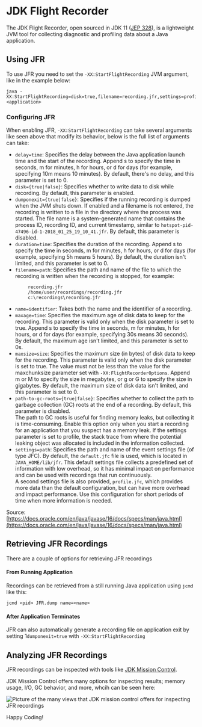 # JDK Flight Recorder 

The JDK Flight Recorder, open sourced in JDK 11 ([JEP 328](https://openjdk.java.net/jeps/328)), is a lightweight JVM tool for collecting diagnostic and profiling data about a Java application. 

## Using JFR

To use JFR you need to set the `-XX:StartFlightRecording` JVM argument, like in the example below:

```
java -XX:StartFlightRecording=disk=true,filename=recording.jfr,settings=profile,dumponexit=true <application>
```

### Configuring JFR 

When enabling JFR, `-XX:StartFlightRecording` can take several arguments like seen above that modify its behavior, below is the full list of arguments can take: 

* `delay=time`:
    Specifies the delay between the Java application launch time and the start of the recording. Append s to specify the time in seconds, m for minutes, h for hours, or d for days (for example, specifying 10m means 10 minutes). By default, there's no delay, and this parameter is set to 0. 
    <br/>
* `disk={true|false}`: 
    Specifies whether to write data to disk while recording. By default, this parameter is enabled. 
    <br/>
* `dumponexit={true|false}`:
    Specifies if the running recording is dumped when the JVM shuts down. If enabled and a filename is not entered, the recording is written to a file in the directory where the process was started. The file name is a system-generated name that contains the process ID, recording ID, and current timestamp, similar to `hotspot-pid-47496-id-1-2018_01_25_19_10_41.jfr`. By default, this parameter is disabled. 
    <br/>
* `duration=time`:
    Specifies the duration of the recording. Append s to specify the time in seconds, m for minutes, h for hours, or d for days (for example, specifying 5h means 5 hours). By default, the duration isn't limited, and this parameter is set to 0. 
    <br/>
* `filename=path`:
    Specifies the path and name of the file to which the recording is written when the recording is stopped, for example:<br/>

```
        recording.jfr
        /home/user/recordings/recording.jfr
        c:\recordings\recording.jfr
```
    
* `name=identifier`:
    Takes both the name and the identifier of a recording. 
    <br/>
* `maxage=time`:
    Specifies the maximum age of disk data to keep for the recording. This parameter is valid only when the disk parameter is set to true. Append s to specify the time in seconds, m for minutes, h for hours, or d for days (for example, specifying 30s means 30 seconds). By default, the maximum age isn't limited, and this parameter is set to 0s. 
    <br/>
* `maxsize=size`:
    Specifies the maximum size (in bytes) of disk data to keep for the recording. This parameter is valid only when the disk parameter is set to true. The value must not be less than the value for the maxchunksize parameter set with `-XX:FlightRecorderOptions`. Append m or M to specify the size in megabytes, or g or G to specify the size in gigabytes. By default, the maximum size of disk data isn't limited, and this parameter is set to 0. 
    <br/>
* `path-to-gc-roots={true|false}`:
    Specifies whether to collect the path to garbage collection (GC) roots at the end of a recording. By default, this parameter is disabled.<br/>
    The path to GC roots is useful for finding memory leaks, but collecting it is time-consuming. Enable this option only when you start a recording for an application that you suspect has a memory leak. If the settings parameter is set to profile, the stack trace from where the potential leaking object was allocated is included in the information collected.
    <br/>
* `settings=path`:
    Specifies the path and name of the event settings file (of type JFC). By default, the `default.jfc` file is used, which is located in `JAVA_HOME/lib/jfr`. This default settings file collects a predefined set of information with low overhead, so it has minimal impact on performance and can be used with recordings that run continuously.<br/>
    A second settings file is also provided, `profile.jfc`, which provides more data than the default configuration, but can have more overhead and impact performance. Use this configuration for short periods of time when more information is needed.

Source: [https://docs.oracle.com/en/java/javase/16/docs/specs/man/java.html](https://docs.oracle.com/en/java/javase/16/docs/specs/man/java.html)

## Retrieving JFR Recordings

There are a couple of options for retrieving JFR recordings

#### From Running Application

Recordings can be retrieved from a still running Java application using `jcmd` like this:

```
jcmd <pid> JFR.dump name=<name>
```

#### After Application Terminates

JFR can also automatically generate a recording file on application exit by setting 1`dumponexit=true` with `-XX:StartFlightRecording`

## Analyzing JFR Recordings

JFR recordings can be inspected with tools like [JDK Mission Control](https://www.oracle.com/java/technologies/jdk-mission-control.html).  

JDK Mission Control offers many options for inspecting results; memory usage, I/O, GC behavior, and more, whcih can be seen here: 

![Picture of the many views that JDK mission control offers for inspecting JFR recordings](jdk-mission-control-tabs.png)

Happy Coding!
